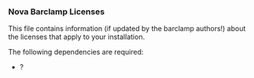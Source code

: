### Nova Barclamp Licenses

This file contains information (if updated by the barclamp authors!) about the licenses that apply to your installation.

The following dependencies are required:

* ?



